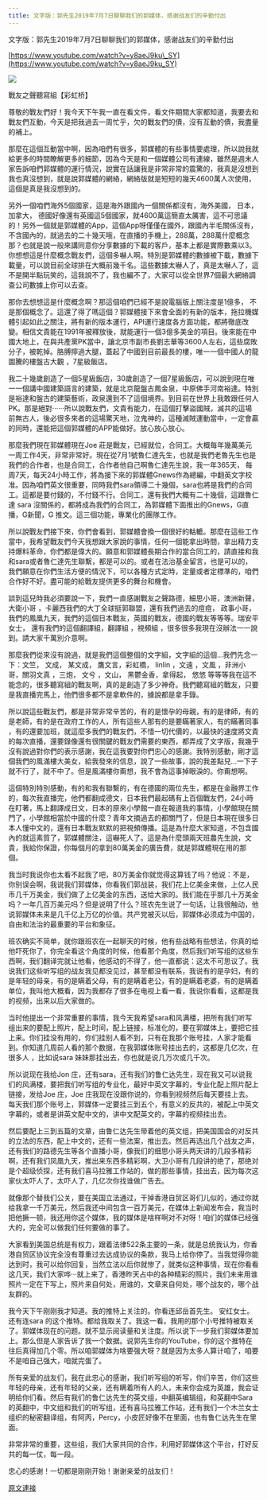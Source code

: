 ```yaml
---
title: 文字版：郭先生2019年7月7日聊聊我们的郭媒体，感谢战友们的辛勤付出
---
```


文字版：郭先生2019年7月7日聊聊我们的郭媒体，感谢战友们的辛勤付出


[https://www.youtube.com/watch?v=y8aeJ9ku\_SY](https://www.youtube.com/watch?v=y8aeJ9ku_SY)





[![](https://1.bp.blogspot.com/-e2PIH2sa_KA/XSOpuYPlMPI/AAAAAAAAB1I/8ScCUsnbwXgoTTYt4dtpdgbtFAntqyh3wCLcBGAs/s400/111.PNG)](https://1.bp.blogspot.com/-e2PIH2sa_KA/XSOpuYPlMPI/AAAAAAAAB1I/8ScCUsnbwXgoTTYt4dtpdgbtFAntqyh3wCLcBGAs/s1600/111.PNG)


戰友之聲聽寫組【彩虹桥】


尊敬的戰友們好！我今天下午我一直在看文件，看文件期間大家都知道，我要去和戰友們互動，今天是把我過去一周忙乎，欠的戰友們的債，沒有互動的債，我盡量的補上。


那麼在這個互動當中啊，因為咱們有很多，郭媒體的有些事情要處理，所以說我就給更多的時間瞭解更多的細節，因為今天是和一個媒體公司有連線，雖然是週末人家告訴咱們郭媒體的運行情況，說實在話讓我是非常非常的震驚的，我真是沒想到我也真沒想到，就是說郭媒體的網絡，網絡版就是短短的幾天4600萬人次使用，這個是真是我沒想到的。


另外一個咱們海外5個國家，這是海外跟國內一個關係都沒有，海外美國， 日本， 加拿大， 德國好像還有英國這5個國家，就4600萬這簡直太厲害，這不可思議的！另外一個就是郭媒體的App，這個App呀僅僅在國外，跟國內半毛關係沒有，不含國內的，就過去的二十幾天哦，在直播的手機上，288萬，288萬什麼概念那？也就是說一般來講同意你分享數據的下載的客戶，基本上都是實際數乘以3。你想想這是什麼概念戰友們，這個多嚇人啊。特別是郭媒體的數據被下載，數據下載量，可以說目前全球排在大概前幾千名。這些數據太嚇人了，真是太嚇人了，這不是開半點玩笑的，這我說不了，我也編不了，大家可以從全世界7個最大網絡調查公司數據上你可以去查。


那你去想想這是什麼概念啊？那這個咱們已經不是說電腦版上關注度是1億多， 不是那個概念了。這還了得了嗎這個？郭媒體接下來會全面的有新的版本，拖拉機媒體引起如此之關注，將有新的版本運行，API運行速度各方面功能，都將徹底改變。相信文貴能在1991年被釋放後，就能運行一個3億多美金的項目。後來能在中國大地上，在與共產黨PK當中，讓北京市副市長劉志華等3600人左右，這些腐敗分子，被乾掉。胳膊擰過大腿，蓋起了中國到目前最長的樓，唯一一個中國人的龍圖騰的樓盤古大觀 ，7星級飯店。


我二十幾歲創造了一個5星級飯店，30歲創造了一個7星級飯店，可以說到現在唯一一個講中國建築語言的建築，就是北京龍盤古鳳金泉，中原佛手河南裕達。特別是裕達和盤古的建築藝術，政泉還到不了這個境界。到目前在世界上我敢跟任何人PK。那是絕對······所以說戰友們，文貴有能力，在這個打擊盜國賊，滅共的這場前無古人，後必很多來者的這場驚天地，泣鬼神的，這種滅賊運動當中，一定會贏的同時，還能把這個郭媒體的APP能做好。放心放心放心。


那麼我們現在郭媒體現在Joe 莊是戰友，已經就位，合同工。大概每年幾萬美元一周工作4天，非常非常好。現在從7月1號魯仁達先生，也就是我們老魯先生也是我們的合作者，也是合同工，合作者他自己啊魯仁達先生說，我一年365天， 每周7天，每天24小時工作，將為接下來的郭媒體Gnews作為總編，中翻英文字校准。因為咱們英文很重要，同時我們sara領導二十幾個，sara也將是我們的合同工。這都是要付錢的，不付錢不行。合同工，還有我們大概有二十幾個，這跟魯仁達 sara 沒關係的，都將成為我們的合同工，為郭媒體下面推出的Gnews，G直播，G新聞，G 推文。這三個功能，專業化的團隊工作。


所以說戰友們接下來，你們會看到，郭媒體會換一個很好的軲轆。那麼在這些工作當中，我希望戰友們今天我想跟大家說的事情，任何一個能拿出時間，拿出精力支持爆料革命，你們都是偉大的。願意和郭媒體長期合作的當合同工的，請直接和我和sara或者魯仁達先生聯繫，都是可以的。或者在法治基金留言，也是可以的，我們願意在你們生活方便的情況下，可以各種方式定時，定量或者定標準的，咱們合作好不好。盡可能的給戰友提供更多的舞台和機會。


談到這兒時我必須要說一下，我們一直感謝戰友之聲路德，細思小哥，澳洲新聲， 大衛小哥 ，卡麗西我們的大丁全球挺郭聯盟，還有我們過去的痘痘， 政事小哥，我們的鳳凰九天，我們的這個日本戰友，英國的戰友，德國的戰友等等等。瑞安平女士， 還有我們的這個翻譯組，翻譯組 ，視頻組 ，很多很多我現在沒辦法一一說到。請大家千萬別介意啊。


那麼我們從來沒有說過，就是我們這個整個的文字組，文字組的這個...我們先念一下：文竺， 文成， 某文成， 鷹文言，彩虹橋， linlin ，文遠 ，文風 ，非洲小哥，關羽文真 ，三炮， 文兮 ，文山， 黑鬱金香，拿得起， 悠悠 等等等我在這不能念的，很多聽寫組的戰友啊，真的是創造了多少神奇。我們聽寫組的戰友，只要是我直播完馬上，他們很多都不是拿軟件的，據說都是拿手錄。


所以說這些戰友們，都是非常非常辛苦的，有的是懷孕的母親，有的是律師，有的是老師，有的是在政府工作的人，所有這些人那有的是要瞞著家人，有的瞞著同事 ，有的還要加班，就這麼多我們的戰友們，不惜一切代價的，以最快的速度將文貴的每次直播，還要錄像還有很關鍵的戰友們需要的東西，都弄成了文字版，我幾乎沒有說過對你們的表示感謝，我在這我要對你們忠心的感謝。我特別感動，剛才這個我們的風滿樓大美女，給我發來的信息，說了一些故事，說的我差點兒...一下子就不行了，就不中了。但是風滿樓你甭想，我不會為這事掉眼淚的。你甭想啊。


這個特別特別感動，有的和我有聯繫的，有在德國的兩位先生，都是在金融界工作的，每次我直播完，他們都翻成德文，日本我們最起碼有上百個戰友們，24小時在盯著，馬上翻譯成日文，日本的原來小學館一直在報道我的事情，小學館現在關門了，小學館相當於中國的什麼？青年文摘過去的都關門了，但是日本現在很多日本人懂中文的，還有日本戰友默默的把視頻傳播。這是為什麼大家知道，不包含國內的就這素質了，郭媒體關注，這嚇死人了。這是為什麼頭兩天班農先生說，文貴，我給你保證，你每個月的拿到80萬美金的廣告費，就是郭媒體現在用的那個。


我当时我说你也太看不起我了吧，80万美金你就觉得这算钱了吗？他说：不是， 你别误会啊，我说我们郭媒体，你看我们郭战装，我们花上亿美金来做，上亿人民币几千万美金，我们做了上亿美金的东西，送给大家的。我们能在乎那几十万美金吗？一年几百万美元吗？但是说明了什么？班农先生说了一句话，让我很触动，他说郭媒体未来是几千亿上万亿的价值。共产党被灭以后，郭媒体必须成为中国的，自由和法治的最重要的平台和象征。


班农确实不简单，就你跟班农在一起聊天的时候，他有些战略有些想法，你真的给他吓死你了，你完全看这个角度的时候，他看那个角度，然后我们听写组的这些东西啊，我们翻译完就让他看，他感动的不得了，他一直都说：这太不可思议了。我说我们这些听写组的战友我见都没见过，甚至都没有联系，我说有的是孕妇，有的是年轻的母亲，有的是瞒着父母，有的是瞒着老公，有的是瞒着老婆，有的是瞒着单位，我叫他大概看，因为我都存了很多在电视上看一看，我说你看看，这都是我的视频，出来以后大家做的。


当时他提出一个非常重要的事情，我今天我希望sara和风满楼，把所有我们听写组出来的要配上照片，配上时间，配上链接，标准化的，要在郭媒体上，要把它挂上来。你们挂没有用的，你们挂别人看不到，只有在我那个账号挂，人家才能看到。你知道几周前人看的那个数据，在我郭媒体账号挂出去的，这都是几亿次，在很多人 ，比如说sara 妹妹那挂出去，你也就是说几万次或几千次。


所以说现在我给Jon 庄，还有sara，还有我们的鲁仁达先生，现在我又可以说我们的风满楼，要把我们听写组的专业化，最好中英文字幕的，专业化配上照片配上链接，发给Joe 庄，Joe 庄我现在没跟你说的，你看到视频然后每天要挂上去。每天我们那个账号上，郭媒体一定要挂三到五个，有意义的反共的，被配上中英文字幕的，或者是讲英文配中文的，讲中文配英文的，字幕的视频挂出去。


然后要配上三到五篇的文章，由鲁仁达先生带着他的英文组，把美国国会的对反共的立法的东西，配上中文的，还有一些法案，推出去。然后再选出几个战友之声，还有我们的路德先生等各个直播小哥，像我们的细思小哥头两天讲的几段多精彩啊，还有我们凤凰九天，推出来东西多精彩啊，大卫小哥有几段讲的绝了，那绝对是个超级侦探，还有我们喜马拉雅工作站的，做的那些事情，挂出去，因为每次这家伙太吓人了，太吓人了，几亿次你找谁做广告去。


就像那个替我们公关，要在美国立法通过，干掉香港自贸区哥们儿似的，通过你就给我拿一千万美元，然后我还中间包含一百万美元，在媒体上新闻发布会，我当时把他撅一顿，我还用你这个媒体，我的媒体是啥样啊对不对呀！咱们的媒体已经强大的，完全可以做我们任何要做的事了。


大家看到美国总统是有权力，跟着法律522条主要的一条，就是总统我认为，你香港自贸区协议完全没有尊重过去达成协议的条款，我马上给你停了。当我觉得你能达到时，我可以给你回复，当然立法以后你就惨了，就类似这种事情，现在你看看这几天，我们大家哗···就上来了，香港昨天占中的各种精彩的照片，我们未来用谁照片一定在下写上，照片来自何处，用谁的，文章来自何处，哪个战友的，哪个战友群的。


我今天下午刚刚我才知道。我的推特上关注的。你看连邱岳首先生。 安红女士。还有连sara 的这个推特。都给我取关了。我这一看。我用的那个小号推特被取关了。郭媒体现在的问题。就不显示阅读量和关注度。所以说下一步我们郭媒体要加上。那么但是人家告诉了我一个数据。说郭先生你的YouTube，你的这个推特在往后真得加几个零。所以咱郭媒体为啥要强大呀？就是因为太多人算计咱了，咱要不是咱自己强大，咱就完蛋了。


所有亲爱的战友们，我在此忠心的感谢，我们听写组的听写，你们辛苦，你们这些年轻的母亲，还有年轻的父亲，还有瞒着所有人的人，未来你会成为英雄，我会证明给你们看。然后有我们的鲁仁达先生的英文组，中翻英编辑组，和英翻中Sara的英翻中，中文组和我们的听写组，还有喜马拉雅工作站，还有我们一个木兰女士组织的秘密翻译组，有阿丙，Percy，小皮匠好像不在里面，也有鲁仁达先生在里面。


非常非常的重要，这些组，我们大家共同的合作，利用好郭媒体这个平台，打好反共的每一仗，每一段。



忠心的感谢！一切都是刚刚开始！谢谢亲爱的战友们！

[原文連接](http://littleantvoice.blogspot.com/2019/07/201977.html)